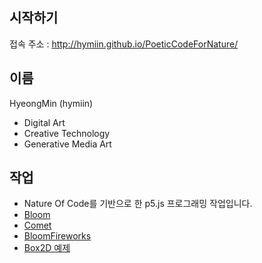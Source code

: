 ## 시작하기

접속 주소 : <http://hymiin.github.io/PoeticCodeForNature/>

## 이름
HyeongMin (hymiin)
 * Digital Art
 * Creative Technology
 * Generative Media Art

## 작업
 * Nature Of Code를 기반으로 한 p5.js 프로그래밍 작업입니다.
 * [Bloom](./ex01/)
 * [Comet](./ex02/)
 * [BloomFireworks](./ex03/)
 * [Box2D 예제](./Boxes/)
